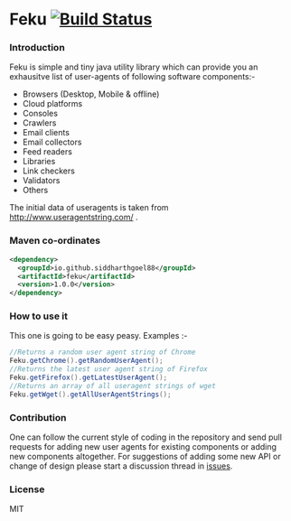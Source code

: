 # Feku [![Build Status](https://travis-ci.org/siddharthgoel88/feku.svg?branch=master)](https://travis-ci.org/siddharthgoel88/feku)

### Introduction
Feku is simple and tiny java utility library which can provide you an exhausitve list of user-agents of following software components:-
  - Browsers (Desktop, Mobile & offline)
  - Cloud platforms
  - Consoles
  - Crawlers
  - Email clients
  - Email collectors
  - Feed readers
  - Libraries
  - Link checkers
  - Validators
  - Others

The initial data of useragents is taken from http://www.useragentstring.com/ .

### Maven co-ordinates
```xml
<dependency>
  <groupId>io.github.siddharthgoel88</groupId>
  <artifactId>feku</artifactId>
  <version>1.0.0</version>
</dependency>
```

### How to use it
This one is going to be easy peasy. Examples :-
```java
//Returns a random user agent string of Chrome
Feku.getChrome().getRandomUserAgent();
//Returns the latest user agent string of Firefox
Feku.getFirefox().getLatestUserAgent();
//Returns an array of all useragent strings of wget
Feku.getWget().getAllUserAgentStrings();
```

### Contribution
One can follow the current style of coding in the repository and send pull requests for adding new user agents for existing components or adding new components altogether. For suggestions of adding some new API or change of design please start a discussion thread in [issues](https://github.com/siddharthgoel88/feku/issues).

### License
MIT
